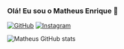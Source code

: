 ### Olá! Eu sou o Matheus Enrique 👋

[![GitHub](https://img.shields.io/badge/GitHub-100000?style=for-the-badge&logo=github&logoColor=white)](https://github.com/matosu)
[![Instagram]( 	https://img.shields.io/badge/Instagram-E4405F?style=for-the-badge&logo=instagram&logoColor=white)](https://www.instagram.com/matheusenrique56/)

![Matheus GitHub stats](https://github-readme-stats.vercel.app/api?username=matosu&show_icons=true&theme=dracula)
